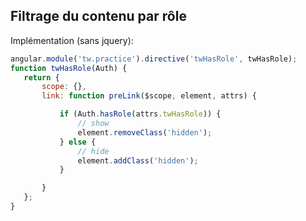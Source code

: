 ## Filtrage du contenu par rôle

Implémentation (sans jquery):

 ``` js 
angular.module('tw.practice').directive('twHasRole', twHasRole);
function twHasRole(Auth) {
    return {
        scope: {},
        link: function preLink($scope, element, attrs) {

            if (Auth.hasRole(attrs.twHasRole)) {
                // show
                element.removeClass('hidden');
            } else {
                // hide
                element.addClass('hidden');
            }

        }
    };
}
 ```